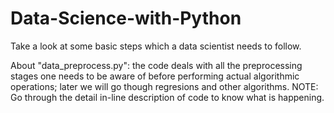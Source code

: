 # Data-Science-with-Python
Take a look at some basic steps which a data scientist needs to follow.

About "data_preprocess.py": the code deals with all the preprocessing stages one needs to be aware of before performing actual algorithmic operations; later we will go though regresions and other algorithms.
  NOTE: Go through the detail in-line description of code to know what is happening.

